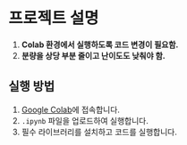 # 프로젝트 설명


1. **Colab 환경에서 실행하도록 코드 변경이 필요함.**  
2. **분량을 상당 부분 줄이고 난이도도 낮춰야 함.**

## 실행 방법
1. [Google Colab](https://colab.research.google.com/)에 접속합니다.
2. `.ipynb` 파일을 업로드하여 실행합니다.
3. 필수 라이브러리를 설치하고 코드를 실행합니다.
